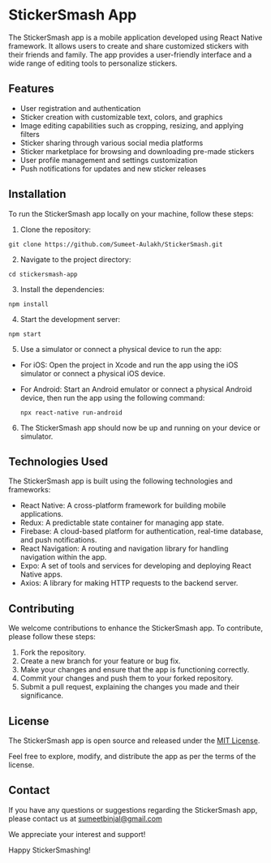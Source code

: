 # StickerSmash App

The StickerSmash app is a mobile application developed using React Native framework. It allows users to create and share customized stickers with their friends and family. The app provides a user-friendly interface and a wide range of editing tools to personalize stickers.

## Features

- User registration and authentication
- Sticker creation with customizable text, colors, and graphics
- Image editing capabilities such as cropping, resizing, and applying filters
- Sticker sharing through various social media platforms
- Sticker marketplace for browsing and downloading pre-made stickers
- User profile management and settings customization
- Push notifications for updates and new sticker releases

## Installation

To run the StickerSmash app locally on your machine, follow these steps:

1. Clone the repository:

```
git clone https://github.com/Sumeet-Aulakh/StickerSmash.git
```

2. Navigate to the project directory:

```
cd stickersmash-app
```

3. Install the dependencies:

```
npm install
```

4. Start the development server:

```
npm start
```

5. Use a simulator or connect a physical device to run the app:

- For iOS: Open the project in Xcode and run the app using the iOS simulator or connect a physical iOS device.
- For Android: Start an Android emulator or connect a physical Android device, then run the app using the following command:

  ```
  npx react-native run-android
  ```

6. The StickerSmash app should now be up and running on your device or simulator.

## Technologies Used

The StickerSmash app is built using the following technologies and frameworks:

- React Native: A cross-platform framework for building mobile applications.
- Redux: A predictable state container for managing app state.
- Firebase: A cloud-based platform for authentication, real-time database, and push notifications.
- React Navigation: A routing and navigation library for handling navigation within the app.
- Expo: A set of tools and services for developing and deploying React Native apps.
- Axios: A library for making HTTP requests to the backend server.

## Contributing

We welcome contributions to enhance the StickerSmash app. To contribute, please follow these steps:

1. Fork the repository.
2. Create a new branch for your feature or bug fix.
3. Make your changes and ensure that the app is functioning correctly.
4. Commit your changes and push them to your forked repository.
5. Submit a pull request, explaining the changes you made and their significance.

## License

The StickerSmash app is open source and released under the [MIT License](https://opensource.org/licenses/MIT).

Feel free to explore, modify, and distribute the app as per the terms of the license.

## Contact

If you have any questions or suggestions regarding the StickerSmash app, please contact us at sumeetbinjal@gmail.com

We appreciate your interest and support!

Happy StickerSmashing!
